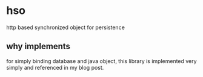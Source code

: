 # hso #
http based synchronized object for persistence

## why implements ##
for simply binding database and java object, this library is implemented very simply and referenced in my blog post.